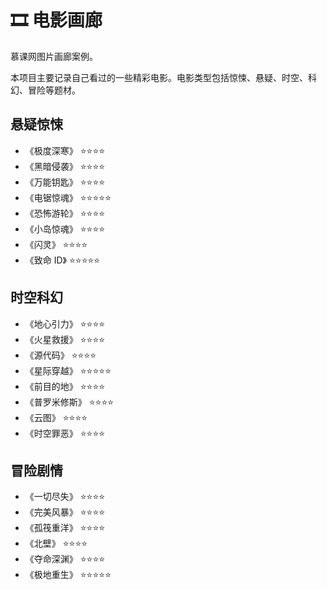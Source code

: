 # 🎞️ 电影画廊

慕课网图片画廊案例。

本项目主要记录自己看过的一些精彩电影。电影类型包括惊悚、悬疑、时空、科幻、冒险等题材。

## 悬疑惊悚

- 《极度深寒》 ⭐⭐⭐⭐
- 《黑暗侵袭》 ⭐⭐⭐⭐
- 《万能钥匙》 ⭐⭐⭐⭐
- 《电锯惊魂》 ⭐⭐⭐⭐⭐
- 《恐怖游轮》 ⭐⭐⭐⭐
- 《小岛惊魂》 ⭐⭐⭐⭐
- 《闪灵》 ⭐⭐⭐⭐
- 《致命 ID》 ⭐⭐⭐⭐⭐

## 时空科幻

- 《地心引力》 ⭐⭐⭐⭐
- 《火星救援》 ⭐⭐⭐⭐
- 《源代码》 ⭐⭐⭐⭐
- 《星际穿越》 ⭐⭐⭐⭐⭐
- 《前目的地》 ⭐⭐⭐⭐
- 《普罗米修斯》 ⭐⭐⭐⭐
- 《云图》 ⭐⭐⭐⭐
- 《时空罪恶》 ⭐⭐⭐⭐

## 冒险剧情

- 《一切尽失》 ⭐⭐⭐⭐
- 《完美风暴》 ⭐⭐⭐⭐
- 《孤筏重洋》 ⭐⭐⭐⭐
- 《北壁》 ⭐⭐⭐⭐
- 《夺命深渊》 ⭐⭐⭐⭐
- 《极地重生》 ⭐⭐⭐⭐⭐